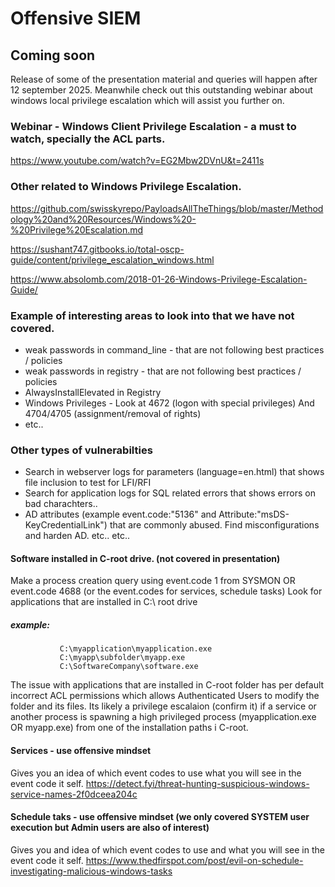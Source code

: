 # Offensive SIEM
## Coming soon

Release of some of the presentation material and queries will happen after 12 september 2025.
Meanwhile check out this outstanding webinar about windows local privilege escalation which will assist you further on.

### Webinar - Windows Client Privilege Escalation - a must to watch, specially the ACL parts.
https://www.youtube.com/watch?v=EG2Mbw2DVnU&t=2411s

### Other related to Windows Privilege Escalation.
https://github.com/swisskyrepo/PayloadsAllTheThings/blob/master/Methodology%20and%20Resources/Windows%20-%20Privilege%20Escalation.md

https://sushant747.gitbooks.io/total-oscp-guide/content/privilege_escalation_windows.html

https://www.absolomb.com/2018-01-26-Windows-Privilege-Escalation-Guide/

### Example of interesting areas to look into that we have not covered.
* weak passwords in command_line - that are not following best practices / policies
* weak passwords in registry  - that are not following best practices / policies
* AlwaysInstallElevated in Registry
* Windows Privileges - Look at 4672 (logon with special privileges) And 4704/4705 (assignment/removal of rights)
* etc..

### Other types of vulnerabilties
* Search in webserver logs for parameters (language=en.html) that shows file inclusion to test for LFI/RFI
* Search for application logs for SQL related errors that shows errors on bad charachters..
* AD attributes (example event.code:"5136" and Attribute:"msDS-KeyCredentialLink") that are commonly abused. Find misconfigurations and harden AD. 
etc.. etc..

#### Software installed in C-root drive. (not covered in presentation)
Make a process creation query using event.code 1 from SYSMON OR event.code 4688 (or the event.codes for services, schedule tasks)
Look for applications that are installed in C:\ root drive
##### example: 
               C:\myapplication\myapplication.exe
               C:\myapp\subfolder\myapp.exe
               C:\SoftwareCompany\software.exe

The issue with applications that are installed in C-root folder has per default incorrect ACL permissions which allows Authenticated Users to modify the folder and its files.
Its likely a privilege escalaion (confirm it) if a service or another process is spawning a high privileged process (myapplication.exe OR myapp.exe) from one of the installation paths i C-root.



#### Services - use offensive mindset
Gives you an idea of which event codes to use what you will see in the event code it self.
https://detect.fyi/threat-hunting-suspicious-windows-service-names-2f0dceea204c

#### Schedule taks - use offensive mindset (we only covered SYSTEM user execution but Admin users are also of interest)
Gives you and idea of which event codes to use and what you will see in the event code it self.
https://www.thedfirspot.com/post/evil-on-schedule-investigating-malicious-windows-tasks






